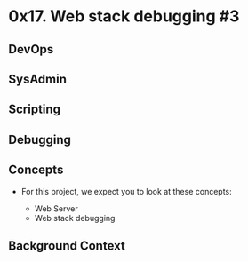 # 0x17. Web stack debugging #3

## DevOps

## SysAdmin

## Scripting

## Debugging

## Concepts

- For this project, we expect you to look at these concepts:

	- Web Server
	- Web stack debugging

## Background Context
